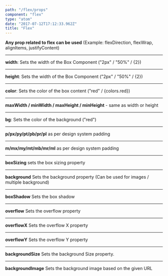 ```yaml
---
path: "/flex/props"
component: "flex"
type: "atom"
date: "2017-07-12T17:12:33.962Z"
title: "Flex"
---
```

**Any prop related to flex can be used** (Example: flexDirection, flexWrap, alignItems, justifyContent)
***
**width**: Sets the width of the Box Component ("2px" / "50%" / {2})
***
**height**: Sets the width of the Box Component ("2px" / "50%" / {2})
***
**color**: Sets the color of the box content ("red" / {colors.red})
***
**maxWidth / minWidth / maxHeight / minHeight** - same as width or height
***
**bg**: Sets the color of the background ("red")
***
**p/px/py/pt/pb/pr/pl** as per design system padding
***
**m/mx/my/mt/mb/mr/ml** as per design system padding
***
**boxSizing** sets the box sizing property
***
**background** Sets the background property (Can be used for images / multiple background)
***
**boxShadow** Sets the box shadow
***
**overflow** Sets the overflow property
***
**overflowX** Sets the overflow X property
***
**overflowY** Sets the overflow Y property
***
**backgroundSize** Sets the background Size property.
***
**backgroundImage** Sets the background image based on the given URL